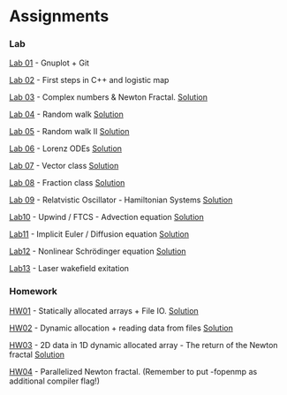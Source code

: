 # Assignments

### Lab 

[Lab 01](https://classroom.github.com/a/zuhw32qn) - Gnuplot + Git

[Lab 02](https://classroom.github.com/a/bawIC6R2) - First steps in C++ and logistic map

[Lab 03](https://classroom.github.com/a/zILzXYsN) - Complex numbers & Newton Fractal.  [Solution](https://github.com/TP1-HHU/lab3_sose21)

[Lab 04](https://classroom.github.com/a/QUDFPJkA) - Random walk  [Solution](https://github.com/TP1-HHU/lab4_sose21)

[Lab 05](https://classroom.github.com/a/RnOZn2Gc) - Random walk II [Solution](https://github.com/TP1-HHU/lab5_sose21)

[Lab 06](https://classroom.github.com/a/U3ou00re) - Lorenz ODEs [Solution](https://github.com/TP1-HHU/lab6_sose21)

[Lab 07](https://classroom.github.com/a/lNYzRWMC) - Vector class [Solution](https://github.com/TP1-HHU/lab7_sose21)

[Lab 08](https://classroom.github.com/a/-6f7cyKA) - Fraction class [Solution](https://github.com/TP1-HHU/lab8_sose21)

[Lab 09](https://classroom.github.com/a/sgtcCu6n) - Relatvistic Oscillator - Hamiltonian Systems  [Solution](https://github.com/TP1-HHU/lab9_sose21)

[Lab10](https://classroom.github.com/a/04PM6xaq) - Upwind / FTCS - Advection equation [Solution](https://github.com/TP1-HHU/lab10_sose21)

[Lab11](https://classroom.github.com/a/LX4fgCz7) - Implicit Euler / Diffusion equation [Solution](https://github.com/TP1-HHU/lab11_sose21)

[Lab12](https://classroom.github.com/a/Bjz4EDIY) - Nonlinear Schrödinger equation  [Solution](https://github.com/TP1-HHU/lab12_sose21)

[Lab13](https://classroom.github.com/a/qpL5IN0g) - Laser wakefield exitation

### Homework

[HW01](https://classroom.github.com/a/Au6fSTSL) - Statically allocated arrays + File IO.  [Solution](https://github.com/TP1-HHU/hw1_SoSe21)

[HW02](https://classroom.github.com/a/BW-HWlzs) - Dynamic allocation + reading data from files  [Solution](https://github.com/TP1-HHU/hw2_SoSe21)

[HW03](https://classroom.github.com/a/3IVhslf0) - 2D data in 1D dynamic allocated array - The return of the Newton fractal [Solution](https://github.com/TP1-HHU/hw3_sose21)

[HW04](https://classroom.github.com/a/HiMaLdDb) - Parallelized Newton fractal. (Remember to put -fopenmp as additional compiler flag!)

